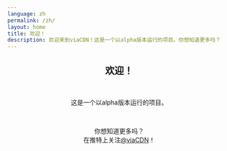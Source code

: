 ```yaml
---
language: zh
permalink: /zh/
layout: home
title: 欢迎！
description: 欢迎来到viaCDN！这是一个以alpha版本运行的项目。你想知道更多吗？
---
```


<center>
<h2>欢迎！</h2>
<br/>

<p>
这是一个以alpha版本运行的项目。
</p>

<br/>

<p>
你想知道更多吗？
<br/>
在推特上关注<a href="https://twitter.com/viaCDN" target="_blank" rel="noopener">@viaCDN</a>！
</p>

<br/>
</center>
